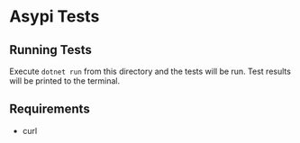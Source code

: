 # Asypi Tests

## Running Tests

Execute `dotnet run` from this directory and the tests will be run. Test results will be printed to the terminal.

## Requirements

- curl
